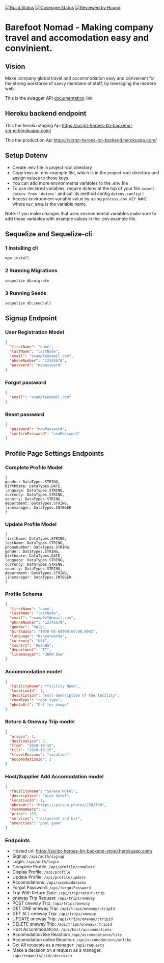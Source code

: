 [![Build Status](https://travis-ci.org/atlp-rwanda/script-heroes-bn-backend.svg?branch=develop)](https://travis-ci.org/atlp-rwanda/script-heroes-bn-backend) [![Coverage Status](https://coveralls.io/repos/github/atlp-rwanda/script-heroes-bn-backend/badge.svg?branch=develop)](https://coveralls.io/github/atlp-rwanda/script-heroes-bn-backend?branch=develop) [![Reviewed by Hound](https://img.shields.io/badge/Reviewed_by-Hound-8E64B0.svg)](https://houndci.com)

# Barefoot Nomad - Making company travel and accomodation easy and convinient.

## Vision

Make company global travel and accommodation easy and convenient for the strong workforce of savvy members of staff, by leveraging the modern web.

This is the swagger API [documentation](https://script-heroes-bn-backend-stgng.herokuapp.com/api-docs/) link

## Heroku backend endpoint

This the heroku staging Api https://script-heroes-bn-backend-stgng.herokuapp.com/

This the production Api https://script-heroes-bn-backend.herokuapp.com/

## Setup Dotenv

- Create .env file in project root directory
- Copy keys in .env-example file, which is in the project root directory and assign values to those keys.
- You can add more environmenta variables to the .env file
- To use declared variables, require dotenv at the top of your file `import dotenv from 'dotenv'` and call its method config `dotenv.config()`
- Access environment variable value by using `process.env.KEY_NAME` where `KEY_NAME` is the variable name.

Note: If you make changes that uses environmental variables make sure to add those variables with example values in the .env.example file.

## Sequelize and Sequelize-cli

### 1 Installing cli

`npm install`

### 2 Running Migrations

`sequelize db:migrate`

### 3 Running Seeds

`sequelize db:seed:all`

## Signup Endpoint

### User Registration Model

```json
{
  "firstName": "name",
  "lastName": "lastName",
  "email": "example@email.com",
  "phoneNumber": "12345678",
  "password": "mypassword"
}
```

### Forgot password

```json
{
  "email": "example@email.com"
}
```

### Reset password

```json
{
  "password": "newPassword",
  "confirmPassword": "newPassword"
}
```

## Profile Page Settings Endpoints

### Complete Profile Model

```
{
gender: DataTypes.STRING,
birthdate: DataTypes.DATE,
language: DataTypes.STRING,
currency: DataTypes.STRING,
country: DataTypes.STRING,
department: DataTypes.STRING,
linemanager: DataTypes.INTEGER
}

```

### Update Profile Model

```
{
firstName: DataTypes.STRING,
lastName: DataTypes.STRING,
phoneNumber: DataTypes.STRING,
gender: DataTypes.STRING,
birthdate: DataTypes.DATE,
language: DataTypes.STRING,
currency: DataTypes.STRING,
country: DataTypes.STRING,
department: DataTypes.STRING,
linemanager: DataTypes.INTEGER
}

```

### Profile Schema

```json
{
  "firstName": "name",
  "lastName": "lastName",
  "email": "example1@email.com",
  "phoneNumber": "12345678",
  "gender": "Male",
  "birthdate": "1978-05-04T00:00:00.000Z",
  "language": "Kinyarwanda",
  "currency": "US$",
  "country": "Rwanda",
  "department": "IT",
  "linemanager": "JOHN Doe"
}
```

### Accommodation model

```json
{
  "facilityName": "facility Name",
  "locationId": 1,
  "description": "Full description of the facility",
  "roomType": "room type",
  "photoUrl": "Url for image"
}
```

### Return & Oneway Trip model

```json
{
  "origin": 1,
  "destination": 3,
  "from": "2020-10-10",
  "till": "2020-10-15",
  "travelReasons": "vacation",
  "accomodationId": 1
}
```

### Host/Supplier Add Accomodation model

```json
{
  "facilityName": "Serena Hotel",
  "description": "nice hotel",
  "locationId": 1,
  "photoUrl": "https://picsum.photos/200/300",
  "roomNumbers": 5,
  "price": 100,
  "services": "restaurent and bar",
  "amenities": "pool game"
}
```

### Endpoints

- Hosted url: https://script-heroes-bn-backend-stgng.herokuapp.com/
- Signup: `/api/auth/signup`
- Login: `/api/auth/login`
- Complete Profile: `/api/profile/complete`
- Display Profile: `/api/profile`
- Update Profile: `/api/profile/update`
- Accomodations: `/api/accomodations`
- Forgot Password: `/api/forgotPassword`
- Trip With Return Date: `/api/trip/return-trip`
- oneway Trip Request: `/api/trips/oneway`
- POST oneway Trip: `/api/trips/oneway`
- GET ONE oneway Trip: `/api/trips/oneway/:tripId`
- GET ALL oneway Trip: `/api/trips/oneway`
- UPDATE oneway Trip: `/api/trips/oneway/:tripId`
- DELETE oneway Trip: `/api/trips/oneway/:tripId`
- Host Accommodations: `/api/host/accomodations`
- Accomodation like Reaction: `/api/accomodations/like`
- Accomodation unlike Reaction: `/api/accomodations/unlike`
- Get All requests as a manager: `/api/requests`
- Make a decision on a request as a manager: `/api/requests/:id/:decision`
